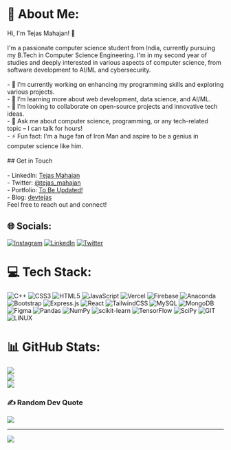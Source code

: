 # 💫 About Me:
Hi, I'm Tejas Mahajan! 👋<br><br>I'm a passionate computer science student from India, currently pursuing my B.Tech in Computer Science Engineering. I'm in my second year of studies and deeply interested in various aspects of computer science, from software development to AI/ML and cybersecurity.<br><br>- 🔭 I’m currently working on enhancing my programming skills and exploring various projects.<br>- 🌱 I’m learning more about web development, data science, and AI/ML.<br>- 👯 I’m looking to collaborate on open-source projects and innovative tech ideas.<br>- 💬 Ask me about computer science, programming, or any tech-related topic – I can talk for hours!<br>- ⚡ Fun fact: I'm a huge fan of Iron Man and aspire to be a genius in computer science like him.<br><br>## Get in Touch<br><br>- LinkedIn: [Tejas Mahajan](https://www.linkedin.com/in/tejas242)<br>- Twitter: [@tejas_mahajan](https://twitter.com/tejas_242)<br>- Portfolio: [To Be Updated!](https://www.tejasmahajan.me)<br>- Blog: [devtejas](https://devtejas.blogspot.com)<br>Feel free to reach out and connect!


## 🌐 Socials:
[![Instagram](https://img.shields.io/badge/Instagram-%23E4405F.svg?logo=Instagram&logoColor=white)](https://instagram.com/a_screenager) [![LinkedIn](https://img.shields.io/badge/LinkedIn-%230077B5.svg?logo=linkedin&logoColor=white)](https://linkedin.com/in/tejas242) [![Twitter](https://img.shields.io/badge/Twitter-%231DA1F2.svg?logo=Twitter&logoColor=white)](https://twitter.com/tejas_242) 

# 💻 Tech Stack:
![C++](https://img.shields.io/badge/c++-%2300599C.svg?style=for-the-badge&logo=c%2B%2B&logoColor=white) ![CSS3](https://img.shields.io/badge/css3-%231572B6.svg?style=for-the-badge&logo=css3&logoColor=white) ![HTML5](https://img.shields.io/badge/html5-%23E34F26.svg?style=for-the-badge&logo=html5&logoColor=white) ![JavaScript](https://img.shields.io/badge/javascript-%23323330.svg?style=for-the-badge&logo=javascript&logoColor=%23F7DF1E) ![Vercel](https://img.shields.io/badge/vercel-%23000000.svg?style=for-the-badge&logo=vercel&logoColor=white) ![Firebase](https://img.shields.io/badge/firebase-%23039BE5.svg?style=for-the-badge&logo=firebase) ![Anaconda](https://img.shields.io/badge/Anaconda-%2344A833.svg?style=for-the-badge&logo=anaconda&logoColor=white) ![Bootstrap](https://img.shields.io/badge/bootstrap-%23563D7C.svg?style=for-the-badge&logo=bootstrap&logoColor=white) ![Express.js](https://img.shields.io/badge/express.js-%23404d59.svg?style=for-the-badge&logo=express&logoColor=%2361DAFB) ![React](https://img.shields.io/badge/react-%2320232a.svg?style=for-the-badge&logo=react&logoColor=%2361DAFB) ![TailwindCSS](https://img.shields.io/badge/tailwindcss-%2338B2AC.svg?style=for-the-badge&logo=tailwind-css&logoColor=white) ![MySQL](https://img.shields.io/badge/mysql-%2300f.svg?style=for-the-badge&logo=mysql&logoColor=white) ![MongoDB](https://img.shields.io/badge/MongoDB-%234ea94b.svg?style=for-the-badge&logo=mongodb&logoColor=white) 	![Figma](https://img.shields.io/badge/figma-%23F24E1E.svg?style=for-the-badge&logo=figma&logoColor=white) ![Pandas](https://img.shields.io/badge/pandas-%23150458.svg?style=for-the-badge&logo=pandas&logoColor=white) ![NumPy](https://img.shields.io/badge/numpy-%23013243.svg?style=for-the-badge&logo=numpy&logoColor=white) ![scikit-learn](https://img.shields.io/badge/scikit--learn-%23F7931E.svg?style=for-the-badge&logo=scikit-learn&logoColor=white) ![TensorFlow](https://img.shields.io/badge/TensorFlow-%23FF6F00.svg?style=for-the-badge&logo=TensorFlow&logoColor=white) ![SciPy](https://img.shields.io/badge/SciPy-%230C55A5.svg?style=for-the-badge&logo=scipy&logoColor=%white) ![GIT](https://img.shields.io/badge/Git-fc6d26?style=for-the-badge&logo=git&logoColor=white) ![LINUX](https://img.shields.io/badge/Linux-FCC624?style=for-the-badge&logo=linux&logoColor=black)
# 📊 GitHub Stats:
![](https://github-readme-stats.vercel.app/api?username=tejas242&theme=dark&hide_border=false&include_all_commits=true&count_private=false)<br/>
![](https://github-readme-streak-stats.herokuapp.com/?user=tejas242&theme=dark&hide_border=false)<br/>
![](https://github-readme-stats.vercel.app/api/top-langs/?username=tejas242&theme=dark&hide_border=false&include_all_commits=true&count_private=false&layout=compact)

### ✍️ Random Dev Quote
![](https://quotes-github-readme.vercel.app/api?type=horizontal&theme=radical)

---
[![](https://visitcount.itsvg.in/api?id=tejas242&icon=0&color=0)](https://visitcount.itsvg.in)
